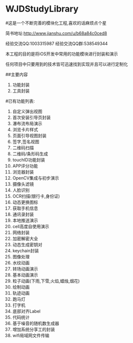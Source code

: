 # WJDStudyLibrary

#这是一个不断完善的模块化工程,喜欢的话麻烦点个星

简书地址:http://www.jianshu.com/u/b68a84c0ced8

经验交流QQ:1003315987
经验交流QQ群:538549344

本工程的目的是将iOS开发中常用的功能模块进行封装和演示

任何项目中只要用到的技术皆可迅速找到实现并且可以进行定制化



##主要内容
1. 功能封装
2. 工具封装

#已有功能列表:
1. 自定义弹出视图
2. 首次安装引导页封装
3. 瀑布流布局演示
4. 浏览卡片样式
5. 页面引导视图封装
6. 签字,签名视图
7. 二维码扫描
8. 二维码/条形码生成
9. touchID功能封装
10. APP评分功能
11. 浏览器封装
12. OpenCV集成与初步演示
13. 摄像头滤镜
14. 人脸识别
15. OCR扫描(银行卡,身份证)
16. 动态更换图标
17. 获取手机信息
18. 通讯录封装
19. 本地推送演示
20. cell高度自使用演示
21. 网络封装
22. 加密解密大全
23. 动态生成密钥对
24. keychain封装
25. 图像处理
26. 水纹动画
27. 转场动画演示
28. 基本动画演示
29. 粒子动画(下雨,下雪,火焰,蜡烛,烟花)
30. 绘制动画
31. 轨迹动画
32. 跑马灯
33. 打字机
34. 底部对齐Label
35. 代码统计
36. 基于噪音的随机数生成器
37. 增加系统分享工的封装
38. wifi局域网文件传输


